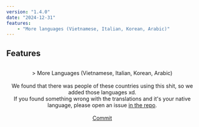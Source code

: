 ```yaml
---
version: "1.4.0"
date: "2024-12-31"
features:
    - "More languages (Vietnamese, Italian, Korean, Arabic)"
---
```


## Features
<div style="display: flex; flex-direction: column; align-items: center; text-align: center;">
  <p>
    > More Languages (Vietnamese, Italian, Korean, Arabic)
    <br><br>
    We found that there was people of these countries using this shit, so we added those languages xd.
    <br>
    If you found something wrong with the translations and it's your native language, please open an issue 
    <a href="https://github.com/Kosmosama/Manga-Extension/" target="_blank">in the repo</a>.
    <br><br>
    <a href="https://github.com/Kosmosama/Manga-Extension/commit/01eedc2d3c10510b7bfe369bec9b2adeee3956d2#diff-e7559288318a20ae21184f46b394fc0a653e8d554edc21b27e905a009f972c0aR497" target="_blank">Commit</a>
  </p>
</div>
